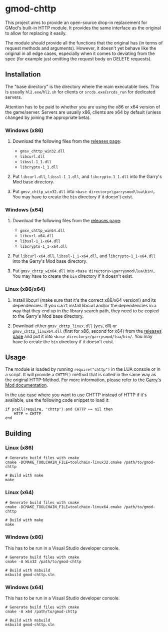 # gmod-chttp

This project aims to provide an open-source drop-in replacement for GMod's
built-in HTTP module. It provides the same interface as the original to
allow for replacing it easily.

The module *should* provide all the functions that the original has
(in terms of request methods and arguments).
However, it doesn't yet behave like the original in all edge cases,
especially when it comes to deviating from the spec (for example just
omitting the request body on DELETE requests).

## Installation

The "base directory" is the directory where the main executable lives.
This is usually `hl2.exe`/`hl2.sh` for clients or `srcds.exe`/`srcds_run`
for dedicated servers.

Attention has to be paid to whether you are using the x86 or x64
version of the game/server. Servers are usually x86, clients are x64 by
default (unless changed by joining the appropriate beta).

### Windows (x86)

1. Download the following files from the [releases page](https://github.com/timschumi/gmod-chttp/releases):
    - `gmsv_chttp_win32.dll`
    - `libcurl.dll`
    - `libssl-1_1.dll`
    - `libcrypto-1_1.dll`

2. Put `libcurl.dll`, `libssl-1_1.dll`, and `libcrypto-1_1.dll` into the Garry's Mod
   base directory.

3. Put `gmsv_chttp_win32.dll` into `<base directory>\garrysmod\lua\bin\`. You may have to
   create the `bin` directory if it doesn't exist.

### Windows (x64)

1. Download the following files from the [releases page](https://github.com/timschumi/gmod-chttp/releases):
    - `gmsv_chttp_win64.dll`
    - `libcurl-x64.dll`
    - `libssl-1_1-x64.dll`
    - `libcrypto-1_1-x64.dll`

2. Put `libcurl-x64.dll`, `libssl-1_1-x64.dll`, and `libcrypto-1_1-x64.dll` into the Garry's Mod
   base directory.

3. Put `gmsv_chttp_win64.dll` into `<base directory>\garrysmod\lua\bin\`. You may have to
   create the `bin` directory if it doesn't exist.

### Linux (x86/x64)

1. Install libcurl (make sure that it's the correct x86/x64 version!) and its dependencies.
   If you can't install libcurl and/or the dependencies in a way that they end up in the
   library search path, they need to be copied to the Garry's Mod base directory.

2. Download either `gmsv_chttp_linux.dll` (yes, dll) or `gmsv_chttp_linux64.dll` (first for x86,
   second for x64) from the [releases page](https://github.com/timschumi/gmod-chttp/releases)
   and put it into `<base directory>/garrysmod/lua/bin/`. You may have to
   create the `bin` directory if it doesn't exist.

## Usage

The module is loaded by running `require("chttp")` in the LUA console or in
a script. It will provide a `CHTTP()` method that is called in the same way
as the original HTTP-Method. For more information, please refer to the
[Garry's Mod documentation](https://wiki.garrysmod.com/page/Global/HTTP).

In the use case where you want to use CHTTP instead of HTTP if it's available,
use the following code snippet to load it:

```
if pcall(require, "chttp") and CHTTP ~= nil then
	HTTP = CHTTP
end
```

## Building

### Linux (x86)

```
# Generate build files with cmake
cmake -DCMAKE_TOOLCHAIN_FILE=toolchain-linux32.cmake /path/to/gmod-chttp

# Build with make
make
```

### Linux (x64)

```
# Generate build files with cmake
cmake -DCMAKE_TOOLCHAIN_FILE=toolchain-linux64.cmake /path/to/gmod-chttp

# Build with make
make
```

### Windows (x86)

This has to be run in a Visual Studio developer console.

```
# Generate build files with cmake
cmake -A Win32 /path/to/gmod-chttp

# Build with msbuild
msbuild gmod-chttp.sln
```

### Windows (x64)

This has to be run in a Visual Studio developer console.

```
# Generate build files with cmake
cmake -A x64 /path/to/gmod-chttp

# Build with msbuild
msbuild gmod-chttp.sln
```